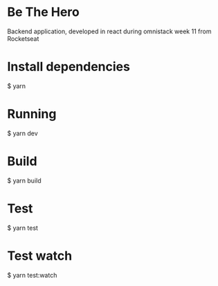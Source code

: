 # Be The Hero

Backend application, developed in react during omnistack week 11 from Rocketseat

# Install dependencies
$ yarn

# Running
$ yarn dev

# Build
$ yarn build

# Test
$ yarn test

# Test watch
$ yarn test:watch
